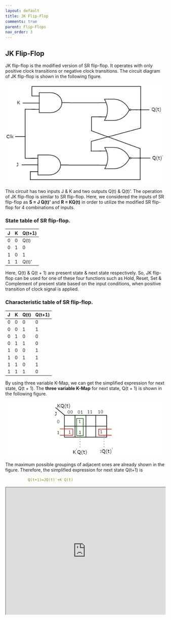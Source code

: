 ```yaml
---
layout: default
title: JK Flip-Flop
comments: true
parent: Flip-Flops
nav_order: 3
---
```


## JK Flip-Flop

JK flip-flop is the modified version of SR flip-flop. It operates with only positive clock transitions or negative clock transitions. The circuit diagram of JK flip-flop is shown in the following figure.

<div style="text-align:center"><img src="../../assets/images/jk_flipflop.jpg" /></div>

This circuit has two inputs J & K and two outputs Q(t) & Q(t)’. The operation of JK flip-flop is similar to SR flip-flop. Here, we considered the inputs of SR flip-flop as **S = J Q(t)’** and **R = KQ(t)** in order to utilize the modified SR flip-flop for 4 combinations of inputs.
### State table of **SR** flip-flop.

| J      |    K    |   Q(t+1) |
|:-------|:--------|:---------|
|  0     |    0    |  Q(t)    |
|  0     |    1    |    0     |
|  1     |    0    |    1     |
|  1     |    1    |  Q(t)’   |

Here, Q(t) & Q(t + 1) are present state & next state respectively. So, JK flip-flop can be used for one of these four functions such as Hold, Reset, Set & Complement of present state based on the input conditions, when positive transition of clock signal is applied.

### Characteristic table of SR flip-flop.


| J      |    K    |   Q(t) |   Q(t+1) |
|:-------|:--------|:-------|:---------|
|0	|0	|0	|0|
|0	|0	|1	|1|
|0	|1	|0	|0|
|0	|1	|1	|0|
|1	|0	|0	|1|
|1	|0	|1	|1|
|1	|1	|0	|1|
|1	|1	|1	|0|

By using three variable K-Map, we can get the simplified expression for next state, Q(t + 1). The **three variable K-Map** for next state, Q(t + 1) is shown in the following figure.

<div style="text-align:center"><img src="../../assets/images/jk_3_variable_kmap.jpg" /></div>

The maximum possible groupings of adjacent ones are already shown in the figure. Therefore, the simplified expression for next state Q(t+1) is
```yaml
          Q(t+1)=JQ(t)′+K′Q(t)
```

<iframe width="100%" height="400px" src="https://circuitverse.org/simulator/embed/12263" id="projectPreview" scrolling="no" webkitAllowFullScreen mozAllowFullScreen allowFullScreen> </iframe>
